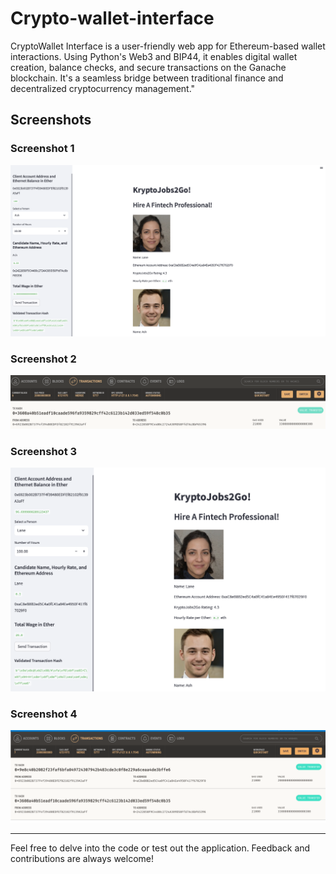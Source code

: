 # Crypto-wallet-interface
CryptoWallet Interface is a user-friendly web app for Ethereum-based wallet interactions. Using Python's Web3 and BIP44, it enables digital wallet creation, balance checks, and secure transactions on the Ganache blockchain. It's a seamless bridge between traditional finance and decentralized cryptocurrency management."

## Screenshots

### Screenshot 1
![Screenshot 1 Description](Images/transact_1.png)

### Screenshot 2

![Screenshot 2 Description](Images/hash_1.png)

### Screenshot 3
![Screenshot 2 Description](Images/transact_2.png)

### Screenshot 4
![Screenshot 2 Description](Images/hash_2.png)


---

Feel free to delve into the code or test out the application. Feedback and contributions are always welcome!
